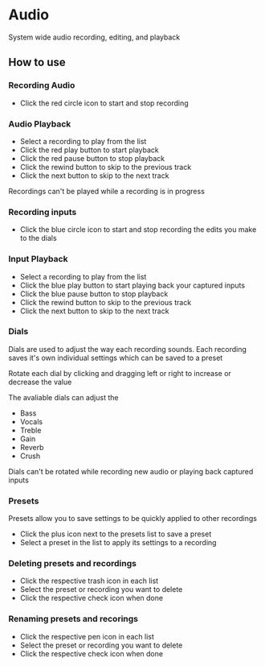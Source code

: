# Audio
System wide audio recording, editing, and playback

## How to use
### Recording Audio
- Click the red circle icon to start and stop recording
### Audio Playback
- Select a recording to play from the list
- Click the red play button to start playback
- Click the red pause button to stop playback
- Click the rewind button to skip to the previous track
- Click the next button to skip to the next track

Recordings can't be played while a recording is in progress

### Recording inputs
- Click the blue circle icon to start and stop recording the edits you make to the dials
### Input Playback
- Select a recording to play from the list
- Click the blue play button to start playing back your captured inputs
- Click the blue pause button to stop playback
- Click the rewind button to skip to the previous track
- Click the next button to skip to the next track
### Dials
Dials are used to adjust the way each recording sounds. Each recording saves it's own individual settings which can be saved to a preset

Rotate each dial by clicking and dragging left or right to increase or decrease the value

The avaliable dials can adjust the
- Bass
- Vocals
- Treble
- Gain
- Reverb
- Crush

Dials can't be rotated while recording new audio or playing back captured inputs
### Presets
Presets allow you to save settings to be quickly applied to other recordings
- Click the plus icon next to the presets list to save a preset
- Select a preset in the list to apply its settings to a recording
### Deleting presets and recordings
- Click the respective trash icon in each list
- Select the preset or recording you want to delete
- Click the respective check icon when done
### Renaming presets and recorings
- Click the respective pen icon in each list
- Select the preset or recording you want to delete
- Click the respective check icon when done